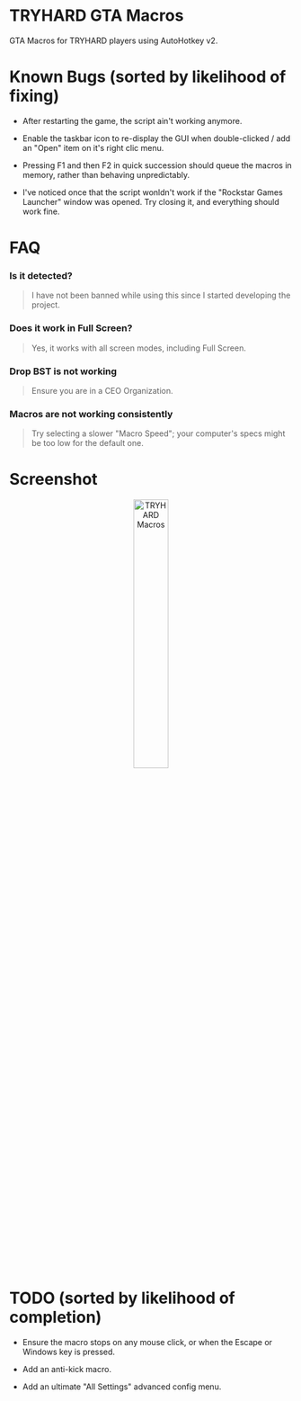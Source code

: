# TRYHARD GTA Macros

GTA Macros for TRYHARD players using AutoHotkey v2.

# Known Bugs (sorted by likelihood of fixing)

- After restarting the game, the script ain't working anymore.

- Enable the taskbar icon to re-display the GUI when double-clicked / add an "Open" item on it's right clic menu.

- Pressing F1 and then F2 in quick succession should queue the macros in memory, rather than behaving unpredictably.

- I've noticed once that the script wonldn't work if the "Rockstar Games Launcher" window was opened. Try closing it, and everything should work fine.

# FAQ

### Is it detected?

> I have not been banned while using this since I started developing the project.

### Does it work in Full Screen?

> Yes, it works with all screen modes, including Full Screen.

### Drop BST is not working

> Ensure you are in a CEO Organization.

### Macros are not working consistently

> Try selecting a slower "Macro Speed"; your computer's specs might be too low for the default one.

# Screenshot

<div align="center">
  <img src="https://github.com/user-attachments/assets/0697b029-50cb-4b8a-bd07-691aecc8a0c2" alt="TRYHARD Macros" style="width: 35%;">
</div>

# TODO (sorted by likelihood of completion)

- Ensure the macro stops on any mouse click, or when the Escape or Windows key is pressed.

- Add an anti-kick macro.

- Add an ultimate "All Settings" advanced config menu.
